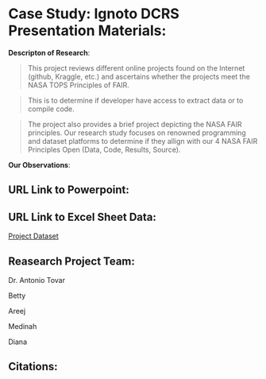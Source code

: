 # Case Study: Ignoto DCRS Presentation Materials: 

**Descripton of Research**: 

> This project reviews different online projects found on the Internet (github, Kraggle, etc.) and ascertains whether the projects meet the NASA TOPS Principles of FAIR.

> This is to determine if developer have access to extract data or to compile code.

> The project also provides a brief project depicting the NASA FAIR principles. 
Our research study focuses on renowned programming and dataset platforms to determine if they allign with our 4 NASA FAIR Principles Open (Data, Code, Results, Source). 



**Our Observations**: 


## URL Link to Powerpoint: 

## URL Link to Excel Sheet Data: 
[Project Dataset](https://docs.google.com/spreadsheets/d/1O1nlu68Dc1im27d3agRsesjjbSISr_olw8vQcwFQpig/edit?usp=sharing)

## Reasearch Project Team: 
 
Dr. Antonio Tovar

Betty 

Areej 

Medinah 

Diana 

## Citations:
